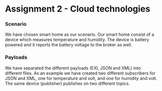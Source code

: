 # Assignment 2 - Cloud technologies

### Scenario

We have chosen smart home as our scenario. Our smart home consist of a device which measures temperature and humidity. The device is battery powered and it reports the battery voltage to the broker as well.

### Payloads

We have separated the different payloads (EXI, JSON and XML) into different files. As an example we have created two different subscribers for JSON and XML, one for temperature and volt, and one for humidity and volt. The same device (publisher) publishes on two different topics.